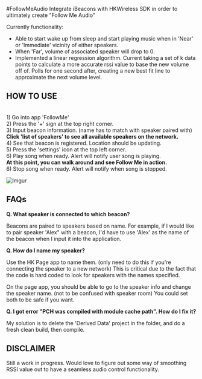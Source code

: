 #FollowMeAudio
Integrate iBeacons with HKWireless SDK in order to ultimately create "Follow Me Audio"

Currently functionality: 
- Able to start wake up from sleep and start playing music when in 'Near' or 'Immediate' vicinity of either speakers. 
- When 'Far', volume of associated speaker will drop to 0. 
- Implemented a linear regression algorithm. Current taking a set of k data points to calculate a more accurate rssi value to base the new volume off of. Polls for one second after, creating a new best fit line to approximate the next volume level. 


HOW TO USE
----------

<br> 1) Go into app 'FollowMe'
<br> 2) Press the '+' sign at the top right corner. 
<br> 3) Input beacon information. (name has to match with speaker paired with)
<br> <b> Click 'list of speakers' to see all available speakers on the network. </b> 
<br> 4) See that beacon is registered. Location should be updating. 
<br> 5) Press the 'settings' icon at the top left corner.
<br> 6) Play song when ready. Alert will notify user song is playing. 
<br><b> At this point, you can walk around and see Follow Me in action. </b>
<br> 6) Stop song when ready. Alert will notify when song is stopped. 

![Imgur](http://i.imgur.com/1Xd9HL2.png)

FAQs
----

<b> Q. What speaker is connected to which beacon? </b>

Beacons are paired to speakers based on name. For example, if I would like to pair speaker 'Alex" with a beacon, I'd have to use 'Alex' as the name of the beacon when I input it into the application. 

<b> Q. How do I name my speaker? </b>

Use the HK Page app to name them. (only need to do this if you're connecting the speaker to a new network) This is critical due to the fact that the code is hard coded to look for speakers with the names specified.

On the page app, you should be able to go to the speaker info and change the speaker name. (not to be confused with speaker room) You could set both to be safe if you want.

<b> Q. I got error "PCH was compiled with module cache path". How do I fix it? </b>

My solution is to delete the 'Derived Data' project in the folder, and do a fresh clean build, then compile.

DISCLAIMER
---------

Still a work in progress. Would love to figure out some way of smoothing RSSI value out to have a seamless audio control functionality. 
